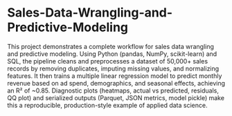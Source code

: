 # Sales-Data-Wrangling-and-Predictive-Modeling
This project demonstrates a complete workflow for sales data wrangling and predictive modeling. Using Python (pandas, NumPy, scikit-learn) and SQL, the pipeline cleans and preprocesses a dataset of 50,000+ sales records by removing duplicates, imputing missing values, and normalizing features. It then trains a multiple linear regression model to predict monthly revenue based on ad spend, demographics, and seasonal effects, achieving an R² of ~0.85. Diagnostic plots (heatmaps, actual vs predicted, residuals, QQ plot) and serialized outputs (Parquet, JSON metrics, model pickle) make this a reproducible, production-style example of applied data science.
